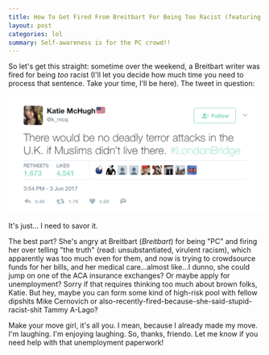 ```yaml
---
title: How To Get Fired From Breitbart For Being Too Racist (featuring terrifyingly hilarious tone-deafness)
layout: post
categories: lol
summary: Self-awareness is for the PC crowd!!
---
```


So let's get this straight: sometime over the weekend, a Breitbart writer was fired for being _too_ racist (I'll let you decide how much time you need to process that sentence. Take your time, I'll be here). The tweet in question:

![the liberal media strikes again!](/img/kmcht1.png)

It's just... I need to savor it.

The best part? She's angry at Breitbart (_Breitbart_) for being "PC" and firing her over telling "the truth" (read: unsubstantiated, virulent racism), which apparently was too much even for them, and now is trying to crowdsource funds for her bills, and her medical care...almost like...I dunno, she could jump on one of the ACA insurance exchanges? Or maybe apply for unemployment? Sorry if that requires thinking too much about brown folks, Katie. But hey, maybe you can form some kind of high-risk pool with fellow dipshits Mike Cernovich or also-recently-fired-because-she-said-stupid-racist-shit Tammy A-Lago?

Make your move girl, it's all you. I mean, because I already made my move. I'm laughing. I'm enjoying laughing. So, thanks, friendo. Let me know if you need help with that unemployment paperwork!

